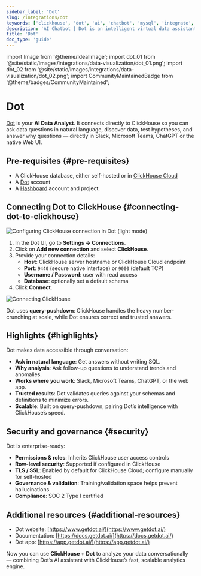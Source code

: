 ```yaml
---
sidebar_label: 'Dot'
slug: /integrations/dot
keywords: ['clickhouse', 'dot', 'ai', 'chatbot', 'mysql', 'integrate', 'ui', 'virtual assistant']
description: 'AI Chatbot | Dot is an intelligent virtual data assistant that answers business data questions, retrieves definitions and relevant data assets, and can even assist with data modelling, powered by ClickHouse.'
title: 'Dot'
doc_type: 'guide'
---
```


import Image from '@theme/IdealImage';
import dot_01 from '@site/static/images/integrations/data-visualization/dot_01.png';
import dot_02 from '@site/static/images/integrations/data-visualization/dot_02.png';
import CommunityMaintainedBadge from '@theme/badges/CommunityMaintained';

# Dot

<CommunityMaintainedBadge/>

[Dot](https://www.getdot.ai/) is your **AI Data Analyst**.
It connects directly to ClickHouse so you can ask data questions in natural language, discover data, test hypotheses, and answer why questions — directly in Slack, Microsoft Teams, ChatGPT or the native Web UI.

## Pre-requisites {#pre-requisites}

- A ClickHouse database, either self-hosted or in [ClickHouse Cloud](https://clickhouse.com/cloud)  
- A [Dot](https://www.getdot.ai/) account  
- A [Hashboard](https://www.hashboard.com/) account and project.

## Connecting Dot to ClickHouse {#connecting-dot-to-clickhouse}

<Image size="md" img={dot_01} alt="Configuring ClickHouse connection in Dot (light mode)" border />
<br/>

1. In the Dot UI, go to **Settings → Connections**.  
2. Click on **Add new connection** and select **ClickHouse**.  
3. Provide your connection details:  
   - **Host**: ClickHouse server hostname or ClickHouse Cloud endpoint  
   - **Port**: `9440` (secure native interface) or `9000` (default TCP)  
   - **Username / Password**: user with read access  
   - **Database**: optionally set a default schema  
4. Click **Connect**.

<Image img={dot_02} alt="Connecting ClickHouse" size="sm"/>

Dot uses **query-pushdown**: ClickHouse handles the heavy number-crunching at scale, while Dot ensures correct and trusted answers.

## Highlights {#highlights}

Dot makes data accessible through conversation:

- **Ask in natural language**: Get answers without writing SQL.  
- **Why analysis**: Ask follow-up questions to understand trends and anomalies.  
- **Works where you work**: Slack, Microsoft Teams, ChatGPT, or the web app.  
- **Trusted results**: Dot validates queries against your schemas and definitions to minimize errors.  
- **Scalable**: Built on query-pushdown, pairing Dot’s intelligence with ClickHouse’s speed.

## Security and governance {#security}

Dot is enterprise-ready:

- **Permissions & roles**: Inherits ClickHouse user access controls  
- **Row-level security**: Supported if configured in ClickHouse  
- **TLS / SSL**: Enabled by default for ClickHouse Cloud; configure manually for self-hosted  
- **Governance & validation**: Training/validation space helps prevent hallucinations  
- **Compliance**: SOC 2 Type I certified

## Additional resources {#additional-resources}

- Dot website: [https://www.getdot.ai/](https://www.getdot.ai/)  
- Documentation: [https://docs.getdot.ai/](https://docs.getdot.ai/)  
- Dot app: [https://app.getdot.ai/](https://app.getdot.ai/)  

Now you can use **ClickHouse + Dot** to analyze your data conversationally — combining Dot’s AI assistant with ClickHouse’s fast, scalable analytics engine.
